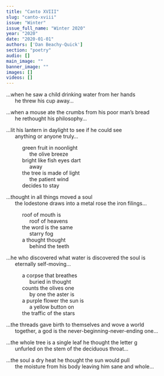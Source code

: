 ```yaml
---
title: "Canto XVIII"
slug: "canto-xviii"
issue: "Winter"
issue_full_name: "Winter 2020"
year: "2020"
date: "2020-01-01"
authors: ['Dan Beachy-Quick']
section: "poetry"
audio: []
main_image: ""
banner_image: ""
images: []
videos: []
---
```


…when he saw a child drinking water from her hands  
&nbsp;&nbsp;&nbsp;&nbsp;&nbsp; he threw his cup away…  

…when a mouse ate the crumbs from his poor man’s bread  
&nbsp;&nbsp;&nbsp;&nbsp;&nbsp; he rethought his philosophy…  

…lit his lantern in daylight to see if he could see  
&nbsp;&nbsp;&nbsp;&nbsp;&nbsp; anything or anyone truly…  

&nbsp;&nbsp;&nbsp;&nbsp;&nbsp;&nbsp;&nbsp;&nbsp;&nbsp;&nbsp; green fruit in noonlight  
&nbsp;&nbsp;&nbsp;&nbsp;&nbsp;&nbsp;&nbsp;&nbsp;&nbsp;&nbsp;&nbsp;&nbsp;&nbsp;&nbsp;&nbsp; the olive breeze  
&nbsp;&nbsp;&nbsp;&nbsp;&nbsp;&nbsp;&nbsp;&nbsp;&nbsp;&nbsp; bright like fish eyes dart  
&nbsp;&nbsp;&nbsp;&nbsp;&nbsp;&nbsp;&nbsp;&nbsp;&nbsp;&nbsp;&nbsp;&nbsp;&nbsp;&nbsp;&nbsp; away  
&nbsp;&nbsp;&nbsp;&nbsp;&nbsp;&nbsp;&nbsp;&nbsp;&nbsp;&nbsp; the tree is made of light  
&nbsp;&nbsp;&nbsp;&nbsp;&nbsp;&nbsp;&nbsp;&nbsp;&nbsp;&nbsp;&nbsp;&nbsp;&nbsp;&nbsp;&nbsp; the patient wind  
&nbsp;&nbsp;&nbsp;&nbsp;&nbsp;&nbsp;&nbsp;&nbsp;&nbsp;&nbsp; decides to stay  

…thought in all things moved a soul  
&nbsp;&nbsp;&nbsp;&nbsp;&nbsp; the lodestone draws into a metal rose the iron filings…  

&nbsp;&nbsp;&nbsp;&nbsp;&nbsp;&nbsp;&nbsp;&nbsp;&nbsp;&nbsp; roof of mouth is  
&nbsp;&nbsp;&nbsp;&nbsp;&nbsp;&nbsp;&nbsp;&nbsp;&nbsp;&nbsp;&nbsp;&nbsp;&nbsp;&nbsp;&nbsp; roof of heavens  
&nbsp;&nbsp;&nbsp;&nbsp;&nbsp;&nbsp;&nbsp;&nbsp;&nbsp;&nbsp; the word is the same  
&nbsp;&nbsp;&nbsp;&nbsp;&nbsp;&nbsp;&nbsp;&nbsp;&nbsp;&nbsp;&nbsp;&nbsp;&nbsp;&nbsp;&nbsp; starry fog  
&nbsp;&nbsp;&nbsp;&nbsp;&nbsp;&nbsp;&nbsp;&nbsp;&nbsp;&nbsp; a thought thought  
&nbsp;&nbsp;&nbsp;&nbsp;&nbsp;&nbsp;&nbsp;&nbsp;&nbsp;&nbsp;&nbsp;&nbsp;&nbsp;&nbsp;&nbsp; behind the teeth  

…he who discovered what water is discovered the soul is  
&nbsp;&nbsp;&nbsp;&nbsp;&nbsp; eternally self-moving…  

&nbsp;&nbsp;&nbsp;&nbsp;&nbsp;&nbsp;&nbsp;&nbsp;&nbsp;&nbsp; a corpse that breathes  
&nbsp;&nbsp;&nbsp;&nbsp;&nbsp;&nbsp;&nbsp;&nbsp;&nbsp;&nbsp;&nbsp;&nbsp;&nbsp;&nbsp;&nbsp; buried in thought  
&nbsp;&nbsp;&nbsp;&nbsp;&nbsp;&nbsp;&nbsp;&nbsp;&nbsp;&nbsp; counts the olives one  
&nbsp;&nbsp;&nbsp;&nbsp;&nbsp;&nbsp;&nbsp;&nbsp;&nbsp;&nbsp;&nbsp;&nbsp;&nbsp;&nbsp;&nbsp; by one   the aster is  
&nbsp;&nbsp;&nbsp;&nbsp;&nbsp;&nbsp;&nbsp;&nbsp;&nbsp;&nbsp; a purple flower   the sun is  
&nbsp;&nbsp;&nbsp;&nbsp;&nbsp;&nbsp;&nbsp;&nbsp;&nbsp;&nbsp;&nbsp;&nbsp;&nbsp;&nbsp;&nbsp; a yellow button on  
&nbsp;&nbsp;&nbsp;&nbsp;&nbsp;&nbsp;&nbsp;&nbsp;&nbsp;&nbsp; the traffic of the stars  

…the threads gave birth to themselves and wove a world  
&nbsp;&nbsp;&nbsp;&nbsp;&nbsp; together, a god is the never-beginning-never-ending one…  

…the whole tree is a single leaf he thought the letter g  
&nbsp;&nbsp;&nbsp;&nbsp;&nbsp; unfurled on the stem of the deciduous throat…  

…the soul a dry heat he thought the sun would pull  
&nbsp;&nbsp;&nbsp;&nbsp;&nbsp; the moisture from his body leaving him sane and whole…  
